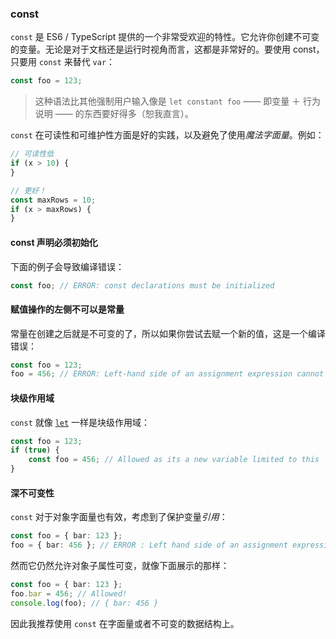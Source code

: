 ### const

`const` 是 ES6 / TypeScript 提供的一个非常受欢迎的特性。它允许你创建不可变的变量。无论是对于文档还是运行时视角而言，这都是非常好的。要使用 const，只要用 `const` 来替代 `var`：

```ts
const foo = 123;
```

> 这种语法比其他强制用户输入像是 `let constant foo` —— 即变量 ＋ 行为说明 —— 的东西要好得多（恕我直言）。

`const` 在可读性和可维护性方面是好的实践，以及避免了使用*魔法字面量*。例如：

```ts
// 可读性低
if (x > 10) {
}

// 更好！
const maxRows = 10;
if (x > maxRows) {
}
```

#### const 声明必须初始化
下面的例子会导致编译错误：

```ts
const foo; // ERROR: const declarations must be initialized
```

#### 赋值操作的左侧不可以是常量
常量在创建之后就是不可变的了，所以如果你尝试去赋一个新的值，这是一个编译错误：

```ts
const foo = 123;
foo = 456; // ERROR: Left-hand side of an assignment expression cannot be a constant
```

#### 块级作用域
`const` 就像 [`let`](./let.md) 一样是块级作用域：

```ts
const foo = 123;
if (true) {
    const foo = 456; // Allowed as its a new variable limited to this `if` block
}
```

#### 深不可变性
`const` 对于对象字面量也有效，考虑到了保护变量*引用*：

```ts
const foo = { bar: 123 };
foo = { bar: 456 }; // ERROR : Left hand side of an assignment expression cannot be a constant
```

然而它仍然允许对象子属性可变，就像下面展示的那样：

```ts
const foo = { bar: 123 };
foo.bar = 456; // Allowed!
console.log(foo); // { bar: 456 }
```

因此我推荐使用 `const` 在字面量或者不可变的数据结构上。
